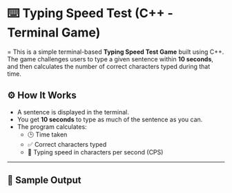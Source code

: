 # ⌨️ Typing Speed Test (C++ - Terminal Game)
=
This is a simple terminal-based **Typing Speed Test Game** built using C++. The game challenges users to type a given sentence within **10 seconds**, and then calculates the number of correct characters typed during that time.


## ⚙️ How It Works

- A sentence is displayed in the terminal.
- You get **10 seconds** to type as much of the sentence as you can.
- The program calculates:
  - 🕒 Time taken
  - ✅ Correct characters typed
  - 🔢 Typing speed in characters per second (CPS)

---

## 🧪 Sample Output

